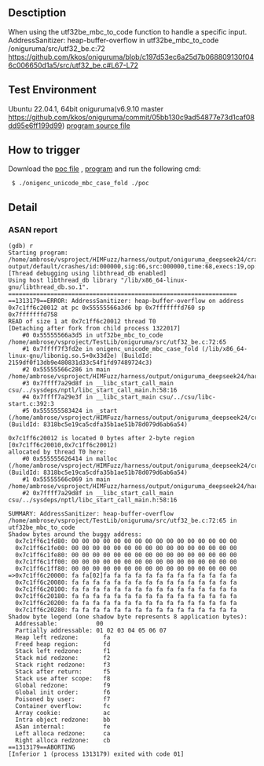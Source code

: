 ## Desctiption
When using the utf32be_mbc_to_code function to handle a specific input. AddressSanitizer: heap-buffer-overflow in utf32be_mbc_to_code /oniguruma/src/utf32_be.c:72
https://github.com/kkos/oniguruma/blob/c197d53ec6a25d7b068809130f046c006650d1a5/src/utf32_be.c#L67-L72

## Test Environment
Ubuntu 22.04.1, 64bit
oniguruma(v6.9.10 master https://github.com/kkos/oniguruma/commit/05bb130c9ad54877e73d1caf08dd95e6ff199d99)
[program source file](https://github.com/ambrosecm/pocs/blob/main/oniguruma/utf32be_mbc_to_code/onigenc_unicode_mbc_case_fold.c)

## How to trigger
Download the [poc file](https://github.com/ambrosecm/pocs/blob/main/oniguruma/utf32be_mbc_to_code/poc) , [program](https://github.com/ambrosecm/pocs/blob/main/oniguruma/utf32be_mbc_to_code/onigenc_unicode_mbc_case_fold) and run the following cmd:
```
 $ ./onigenc_unicode_mbc_case_fold ./poc
```

## Detail
### ASAN report
```
(gdb) r
Starting program: /home/ambrose/vsproject/HIMFuzz/harness/output/oniguruma_deepseek24/crashes/utf32_be.c/utf32be_mbc_case_fold/onigenc_unicode_mbc_case_fold/onigenc_unicode_mbc_case_fold output/default/crashes/id:000000,sig:06,src:000000,time:68,execs:19,op:havoc,rep:7
[Thread debugging using libthread_db enabled]
Using host libthread_db library "/lib/x86_64-linux-gnu/libthread_db.so.1".
=================================================================
==1313179==ERROR: AddressSanitizer: heap-buffer-overflow on address 0x7c1ff6c20012 at pc 0x55555566a3d6 bp 0x7fffffffd760 sp 0x7fffffffd758
READ of size 1 at 0x7c1ff6c20012 thread T0
[Detaching after fork from child process 1322017]
    #0 0x55555566a3d5 in utf32be_mbc_to_code /home/ambrose/vsproject/TestLib/oniguruma/src/utf32_be.c:72:65
    #1 0x7ffff7f3fd2e in onigenc_unicode_mbc_case_fold (/lib/x86_64-linux-gnu/libonig.so.5+0x33d2e) (BuildId: 2159df0f13db9e480831d33c54f1fd97489724c3)
    #2 0x55555566c286 in main /home/ambrose/vsproject/HIMFuzz/harness/output/oniguruma_deepseek24/harness/code/utf32_be.c/utf32be_mbc_case_fold/onigenc_unicode_mbc_case_fold.c:41:5
    #3 0x7ffff7a29d8f in __libc_start_call_main csu/../sysdeps/nptl/libc_start_call_main.h:58:16
    #4 0x7ffff7a29e3f in __libc_start_main csu/../csu/libc-start.c:392:3
    #5 0x555555583424 in _start (/home/ambrose/vsproject/HIMFuzz/harness/output/oniguruma_deepseek24/crashes/utf32_be.c/utf32be_mbc_case_fold/onigenc_unicode_mbc_case_fold/onigenc_unicode_mbc_case_fold+0x2f424) (BuildId: 8318bc5e19ca5cdfa35b1ae51b78d079d6ab6a54)

0x7c1ff6c20012 is located 0 bytes after 2-byte region [0x7c1ff6c20010,0x7c1ff6c20012)
allocated by thread T0 here:
    #0 0x555555626414 in malloc (/home/ambrose/vsproject/HIMFuzz/harness/output/oniguruma_deepseek24/crashes/utf32_be.c/utf32be_mbc_case_fold/onigenc_unicode_mbc_case_fold/onigenc_unicode_mbc_case_fold+0xd2414) (BuildId: 8318bc5e19ca5cdfa35b1ae51b78d079d6ab6a54)
    #1 0x55555566c069 in main /home/ambrose/vsproject/HIMFuzz/harness/output/oniguruma_deepseek24/harness/code/utf32_be.c/utf32be_mbc_case_fold/onigenc_unicode_mbc_case_fold.c:24:30
    #2 0x7ffff7a29d8f in __libc_start_call_main csu/../sysdeps/nptl/libc_start_call_main.h:58:16

SUMMARY: AddressSanitizer: heap-buffer-overflow /home/ambrose/vsproject/TestLib/oniguruma/src/utf32_be.c:72:65 in utf32be_mbc_to_code
Shadow bytes around the buggy address:
  0x7c1ff6c1fd80: 00 00 00 00 00 00 00 00 00 00 00 00 00 00 00 00
  0x7c1ff6c1fe00: 00 00 00 00 00 00 00 00 00 00 00 00 00 00 00 00
  0x7c1ff6c1fe80: 00 00 00 00 00 00 00 00 00 00 00 00 00 00 00 00
  0x7c1ff6c1ff00: 00 00 00 00 00 00 00 00 00 00 00 00 00 00 00 00
  0x7c1ff6c1ff80: 00 00 00 00 00 00 00 00 00 00 00 00 00 00 00 00
=>0x7c1ff6c20000: fa fa[02]fa fa fa fa fa fa fa fa fa fa fa fa fa
  0x7c1ff6c20080: fa fa fa fa fa fa fa fa fa fa fa fa fa fa fa fa
  0x7c1ff6c20100: fa fa fa fa fa fa fa fa fa fa fa fa fa fa fa fa
  0x7c1ff6c20180: fa fa fa fa fa fa fa fa fa fa fa fa fa fa fa fa
  0x7c1ff6c20200: fa fa fa fa fa fa fa fa fa fa fa fa fa fa fa fa
  0x7c1ff6c20280: fa fa fa fa fa fa fa fa fa fa fa fa fa fa fa fa
Shadow byte legend (one shadow byte represents 8 application bytes):
  Addressable:           00
  Partially addressable: 01 02 03 04 05 06 07 
  Heap left redzone:       fa
  Freed heap region:       fd
  Stack left redzone:      f1
  Stack mid redzone:       f2
  Stack right redzone:     f3
  Stack after return:      f5
  Stack use after scope:   f8
  Global redzone:          f9
  Global init order:       f6
  Poisoned by user:        f7
  Container overflow:      fc
  Array cookie:            ac
  Intra object redzone:    bb
  ASan internal:           fe
  Left alloca redzone:     ca
  Right alloca redzone:    cb
==1313179==ABORTING
[Inferior 1 (process 1313179) exited with code 01]
```
